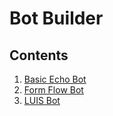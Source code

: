 # Bot Builder #

## Contents ##

1. [Basic Echo Bot](https://github.com/Danielius1012/BotLabs/tree/master/Bot_Builder/1_Basic_Echo_Bot)
1. [Form Flow Bot](https://github.com/Danielius1012/BotLabs/tree/master/Bot_Builder/2_Form_Flow_Bot)
1. [LUIS Bot](https://github.com/Danielius1012/BotLabs/tree/master/Bot_Builder/3_LUIS_Bot)